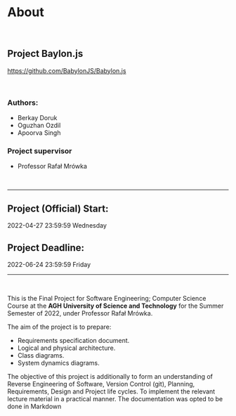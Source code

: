 # About 

<br>


## Project Baylon.js
https://github.com/BabylonJS/Babylon.js

<br>

### Authors: 
- Berkay Doruk
- Oguzhan Ozdil
- Apoorva Singh

### Project supervisor
- Professor Rafał Mrówka

<br>

------------

 
## Project (Official) Start: 
2022-04-27 23:59:59 Wednesday

## Project Deadline: 
2022-06-24 23:59:59 Friday

------------

<br>

This is the Final Project for Software Engineering; Computer Science Course at the **AGH University of Science and Technology** for the Summer Semester of 2022, under Professor Rafał Mrówka. 

The aim of the project is to prepare:

- Requirements specification document.
- Logical and physical architecture.
- Class diagrams.
- System dynamics diagrams.


The objective of this project is additionally to form an understanding of Reverse Engineering of Software, Version Control (git), Planning, Requirements, Design and Project life cycles. To implement the relevant lecture material in a practical manner.
The documentation was opted to be done in Markdown

